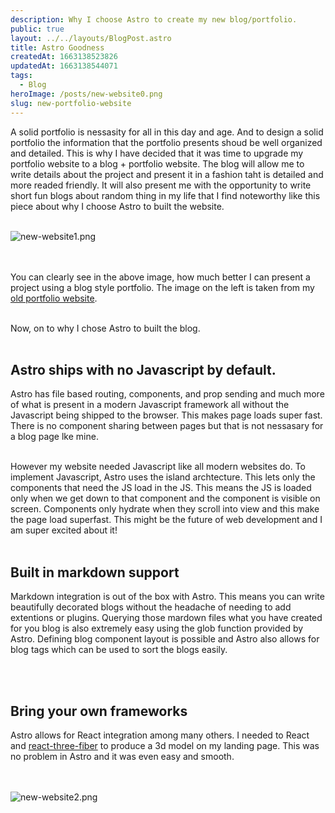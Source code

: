 ```yaml
---
description: Why I choose Astro to create my new blog/portfolio.
public: true
layout: ../../layouts/BlogPost.astro
title: Astro Goodness
createdAt: 1663138523826
updatedAt: 1663138544071
tags:
  - Blog
heroImage: /posts/new-website0.png
slug: new-portfolio-website
---
```


A solid portfolio is nessasity for all in this day and age. And to design a solid portfolio the information that the portfolio presents shoud be well organized and detailed. This is why I have decided that it was time to upgrade my portfolio website to a blog + portfolio website. The blog will allow me to write details about the project and present it in a fashion taht is detailed and more readed friendly. It will also present me with the opportunity to write short fun blogs about random thing in my life that I find noteworthy like this piece about why I choose Astro to built the website.
<br></br>

![new-website1.png](/posts/new-website1.png)

<br></br>
You can clearly see in the above image, how much better I can present a project using a blog style portfolio. The image on the left is taken from my [old portfolio website](https://nazmussashrafi.netlify.app/).
<br></br>

Now, on to why I chose Astro to built the blog.
<br></br>

## Astro ships with no Javascript by default.

Astro has file based routing, components, and prop sending and much more of what is present in a modern Javascript framework all without the Javascript being shipped to the browser. This makes page loads super fast. There is no component sharing between pages but that is not nessasary for a blog page lke mine.

<br>
However my website needed Javascript like all modern websites do. To implement Javascript, Astro uses the island archtecture. This lets only the components that need the JS load in the JS. This means the JS is loaded only when we get down to that component and the component is visible on screen. Components only hydrate when they scroll into view and this make the page load superfast. This might be the future of web development and I am super excited about it!
<br></br>

## Built in markdown support

Markdown integration is out of the box with Astro. This means you can write beautifully decorated blogs without the headache of needing to add extentions or plugins.
Querying those mardown files what you have created for you blog is also extremely easy using the glob function provided by Astro. Defining blog component layout is possible and Astro also allows for blog tags which can be used to sort the blogs easily.

<br></br>

## Bring your own frameworks

Astro allows for React integration among many others. I needed to React and [react-three-fiber](https://github.com/pmndrs/react-three-fiber) to produce a 3d model on my landing page. This was no problem in Astro and it was even easy and smooth.

<br></br>
![new-website2.png](/posts/new-website2.png)
<br></br>

<!-- I’ve been sitting on a chair from Herman Miller called [Aeron Chair](https://amzn.to/3mzPwFZ) for more than 5 years now. You may know this chair because it’s so popular around the world. I bought it at Rakuten Ichiba. I was using a very cheap chair before buying it. I found myself not so tired since I switched to this chair. It’s so durable and hasn’t broken at all even after 5 years of use. So, I think it’s worth the price. Take care of your back.

![aaron_chair_2.jpeg](/posts/aaron-chair-by-herman-miller_aaron-chair-2-jpeg.jpeg) -->
